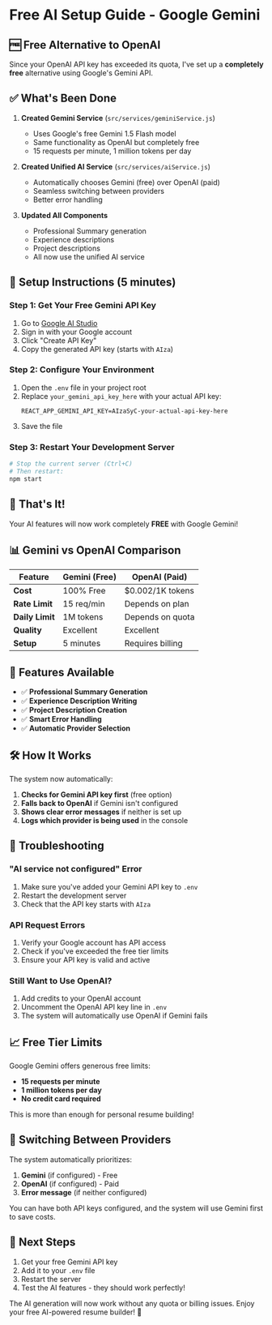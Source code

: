 # Free AI Setup Guide - Google Gemini

## 🆓 Free Alternative to OpenAI

Since your OpenAI API key has exceeded its quota, I've set up a **completely free** alternative using Google's Gemini API.

## ✅ What's Been Done

1. **Created Gemini Service** (`src/services/geminiService.js`)
   - Uses Google's free Gemini 1.5 Flash model
   - Same functionality as OpenAI but completely free
   - 15 requests per minute, 1 million tokens per day

2. **Created Unified AI Service** (`src/services/aiService.js`)
   - Automatically chooses Gemini (free) over OpenAI (paid)
   - Seamless switching between providers
   - Better error handling

3. **Updated All Components**
   - Professional Summary generation
   - Experience descriptions
   - Project descriptions
   - All now use the unified AI service

## 🚀 Setup Instructions (5 minutes)

### Step 1: Get Your Free Gemini API Key

1. Go to [Google AI Studio](https://aistudio.google.com/app/apikey)
2. Sign in with your Google account
3. Click "Create API Key"
4. Copy the generated API key (starts with `AIza`)

### Step 2: Configure Your Environment

1. Open the `.env` file in your project root
2. Replace `your_gemini_api_key_here` with your actual API key:
   ```
   REACT_APP_GEMINI_API_KEY=AIzaSyC-your-actual-api-key-here
   ```
3. Save the file

### Step 3: Restart Your Development Server

```bash
# Stop the current server (Ctrl+C)
# Then restart:
npm start
```

## 🎉 That's It!

Your AI features will now work completely **FREE** with Google Gemini!

## 📊 Gemini vs OpenAI Comparison

| Feature | Gemini (Free) | OpenAI (Paid) |
|---------|---------------|---------------|
| **Cost** | 100% Free | $0.002/1K tokens |
| **Rate Limit** | 15 req/min | Depends on plan |
| **Daily Limit** | 1M tokens | Depends on quota |
| **Quality** | Excellent | Excellent |
| **Setup** | 5 minutes | Requires billing |

## 🔧 Features Available

- ✅ **Professional Summary Generation**
- ✅ **Experience Description Writing**
- ✅ **Project Description Creation**
- ✅ **Smart Error Handling**
- ✅ **Automatic Provider Selection**

## 🛠️ How It Works

The system now automatically:

1. **Checks for Gemini API key first** (free option)
2. **Falls back to OpenAI** if Gemini isn't configured
3. **Shows clear error messages** if neither is set up
4. **Logs which provider is being used** in the console

## 🚨 Troubleshooting

### "AI service not configured" Error
1. Make sure you've added your Gemini API key to `.env`
2. Restart the development server
3. Check that the API key starts with `AIza`

### API Request Errors
1. Verify your Google account has API access
2. Check if you've exceeded the free tier limits
3. Ensure your API key is valid and active

### Still Want to Use OpenAI?
1. Add credits to your OpenAI account
2. Uncomment the OpenAI API key line in `.env`
3. The system will automatically use OpenAI if Gemini fails

## 📈 Free Tier Limits

Google Gemini offers generous free limits:
- **15 requests per minute**
- **1 million tokens per day**
- **No credit card required**

This is more than enough for personal resume building!

## 🔄 Switching Between Providers

The system automatically prioritizes:
1. **Gemini** (if configured) - Free
2. **OpenAI** (if configured) - Paid
3. **Error message** (if neither configured)

You can have both API keys configured, and the system will use Gemini first to save costs.

## 🎯 Next Steps

1. Get your free Gemini API key
2. Add it to your `.env` file
3. Restart the server
4. Test the AI features - they should work perfectly!

The AI generation will now work without any quota or billing issues. Enjoy your free AI-powered resume builder! 🚀

